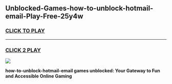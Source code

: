 
## Unblocked-Games-how-to-unblock-hotmail-email-Play-Free-25y4w
<h3>
<a href="https://premium76.site?title=how-to-unblock-hotmail-email&ref=21A">CLICK TO PLAY</a></h3>
<hr>

<h3>
<a href="https://premium76.site?title=how-to-unblock-hotmail-email&ref=21A">CLICK 2 PLAY</a>
  
</h3>

<a href="https://premium76.site?title=how-to-unblock-hotmail-email&ref=21A"><img src="https://clearcache.store/games.png"></a>


**how-to-unblock-hotmail-email games unblocked: Your Gateway to Fun and Accessible Online Gaming**
